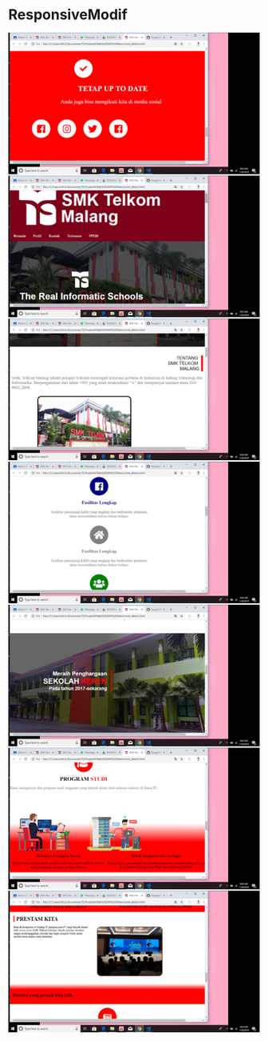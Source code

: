 # ResponsiveModif
![alt text](https://github.com/Risqyta/ResponsiveModif/blob/master/Screenshot%20(169).png)
![alt text](https://github.com/Risqyta/ResponsiveModif/blob/master/Screenshot%20(102).png)
![alt text](https://github.com/Risqyta/ResponsiveModif/blob/master/Screenshot%20(103).png)
![alt text](https://github.com/Risqyta/ResponsiveModif/blob/master/Screenshot%20(104).png)
![alt text](https://github.com/Risqyta/ResponsiveModif/blob/master/Screenshot%20(105).png)
![alt text](https://github.com/Risqyta/ResponsiveModif/blob/master/Screenshot%20(106).png)
![alt text](https://github.com/Risqyta/ResponsiveModif/blob/master/Screenshot%20(107).png)
